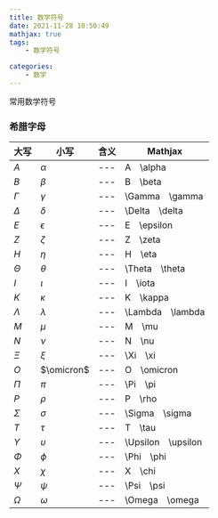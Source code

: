 ```yaml
---
title: 数学符号
date: 2021-11-28 10:50:49
mathjax: true
tags:
    - 数学符号

categories:
    - 数学
---
```

常用数学符号
<!--more-->

### 希腊字母
| 大写 | 小写 | 含义 | Mathjax |
| --- | --- | --- | --- |
| $A$ | $\alpha$ | --- | A&emsp;\alpha |
| $B$ | $\beta$ | --- | B&emsp;\beta |
| $\Gamma$ | $\gamma$ | --- | \Gamma&emsp;\gamma |
| $\Delta$ | $\delta$ | --- | \Delta&emsp;\delta |
| $E$ | $\epsilon$ | --- | E&emsp;\epsilon |
| $Z$ | $\zeta$ | --- | Z&emsp;\zeta |
| $H$ | $\eta$ | --- | H&emsp;\eta |
| $\Theta$ | $\theta$ | --- | \Theta&emsp;\theta |
| $I$ | $\iota$ | --- | I&emsp;\iota |
| $K$ | $\kappa$ | --- | K&emsp;\kappa |
| $\Lambda$ | $\lambda$ | --- | \Lambda&emsp;\lambda |
| $M$ | $\mu$ | --- | M&emsp;\mu |
| $N$ | $\nu$ | --- | N&emsp;\nu |
| $\Xi$ | $\xi$ | --- | \Xi&emsp;\xi |
| $O$ | $\omicron$ | --- | O&emsp;\omicron |
| $\Pi$ | $\pi$ | --- | \Pi&emsp;\pi |
| $P$ | $\rho$ | --- | P&emsp;\rho |
| $\Sigma$ | $\sigma$ | --- | \Sigma&emsp;\sigma |
| $T$ | $\tau$ | --- | T&emsp;\tau |
| $\Upsilon$ | $\upsilon$ | --- | \Upsilon&emsp;\upsilon |
| $\Phi$ | $\phi$ | --- | \Phi&emsp;\phi |
| $X$ | $\chi$ | --- | X&emsp;\chi |
| $\Psi$ | $\psi$ | --- | \Psi&emsp;\psi |
| $\Omega$ | $\omega$ | --- | \Omega&emsp;\omega |
